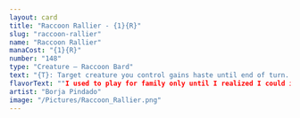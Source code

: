 ```yaml
---
layout: card
title: "Raccoon Rallier - {1}{R}"
slug: "raccoon-rallier"
name: "Raccoon Rallier"
manaCost: "{1}{R}"
number: "148"
type: "Creature — Raccoon Bard"
text: "{T}: Target creature you control gains haste until end of turn. Activate only as a sorcery."
flavorText: ""I used to play for family only until I realized I could inspire an entire party with a single note.""
artist: "Borja Pindado"
image: "/Pictures/Raccoon_Rallier.png"
---
```


